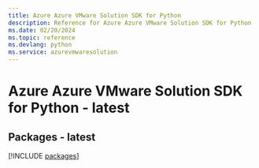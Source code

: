 ```yaml
---
title: Azure Azure VMware Solution SDK for Python
description: Reference for Azure Azure VMware Solution SDK for Python
ms.date: 02/20/2024
ms.topic: reference
ms.devlang: python
ms.service: azurevmwaresolution
---
```

# Azure Azure VMware Solution SDK for Python - latest
## Packages - latest
[!INCLUDE [packages](azure-vmware-solution-index.md)]